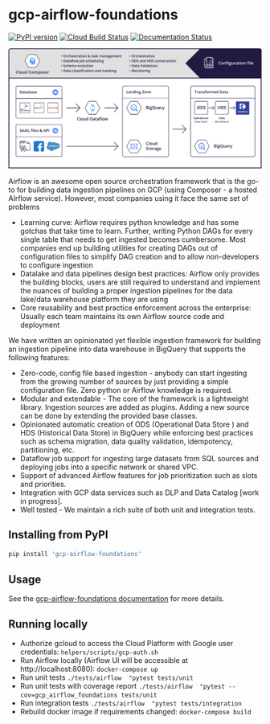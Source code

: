 # gcp-airflow-foundations
[![PyPI version](https://badge.fury.io/py/gcp-airflow-foundations.svg)](https://badge.fury.io/py/gcp-airflow-foundations) 
[![Cloud Build Status](https://storage.googleapis.com/public-cloudbuild/build/cloudbuild_status.svg)](https://storage.googleapis.com/public-cloudbuild/build/cloudbuild_status.svg)
[![Documentation Status](https://readthedocs.org/projects/gcp-airflow-foundations/badge/?version=latest)](https://gcp-airflow-foundations.readthedocs.io/en/latest/?badge=latest)


![airflow](./docs/_static/airflow_diagram.png)

Airflow is an awesome open source orchestration framework that is the go-to for building data ingestion pipelines on GCP (using Composer - a hosted AIrflow service). However, most companies using it face the same set of problems 
- Learning curve: Airflow requires python knowledge and has some gotchas that take time to learn. Further, writing Python DAGs for every single table that needs to get ingested becomes cumbersome. Most companies end up building utilities for creating DAGs out of configuration files to simplify DAG creation and to allow non-developers to configure ingestion
- Datalake and data pipelines design best practices: Airflow only provides the building blocks, users are still required to understand and implement the nuances of building a proper ingestion pipelines for the data lake/data warehouse platform they are using 
- Core reusability and best practice enforcement across the enterprise: Usually each team maintains its own Airflow source code and deployment

We have written an opinionated yet flexible ingestion framework for building an ingestion pipeline into data warehouse in BigQuery that supports the following features:

- Zero-code, config file based ingestion - anybody can start ingesting from the growing number of sources by just providing a simple configuration file. Zero python or Airflow knowledge is required.
- Modular and extendable - The core of the framework is a lightweight library. Ingestion sources are added as plugins. Adding a new source can be done by extending the provided base classes.
- Opinionated automatic creation of  ODS (Operational Data Store ) and HDS (Historical Data Store) in BigQuery while enforcing best practices such as schema migration, data quality validation, idempotency, partitioning, etc.
- Dataflow job support for ingesting large datasets from SQL sources and deploying jobs into a specific network or shared VPC.
- Support of advanced Airflow features for job prioritization such as slots and priorities.
- Integration with GCP data services such as DLP and Data Catalog [work in progress].
- Well tested - We maintain a rich suite of both unit and integration tests.

## Installing from PyPI
```bash
pip install 'gcp-airflow-foundations'
```

## Usage
See the [gcp-airflow-foundations documentation](https://gcp-airflow-foundations.readthedocs.io/en/latest/) for more details.

## Running locally

- Authorize gcloud to access the Cloud Platform with Google user credentials: ```helpers/scripts/gcp-auth.sh```
- Run Airflow locally (Airflow UI will be accessible at http://localhost:8080): ```docker-compose up```
- Run unit tests ```./tests/airflow  "pytest tests/unit``` 
- Run unit tests with coverage report ```./tests/airflow  "pytest --cov=gcp_airflow_foundations tests/unit``` 
- Run integration tests ```./tests/airflow  "pytest tests/integration``` 
- Rebuild docker image if requirements changed: ```docker-compose build```
